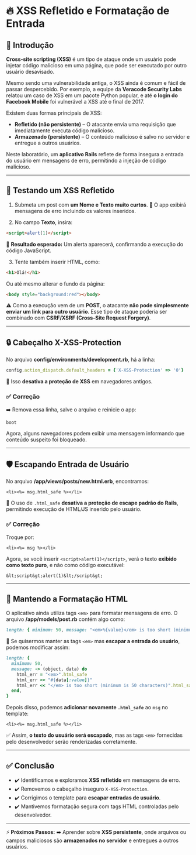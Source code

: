 
# 🔥 **XSS Refletido e Formatação de Entrada**

## 📌 Introdução

**Cross-site scripting (XSS)** é um tipo de ataque onde um usuário pode injetar código malicioso em uma página, que pode ser executado por outro usuário desavisado.

Mesmo sendo uma vulnerabilidade antiga, o XSS ainda é comum e fácil de passar despercebido. Por exemplo, a equipe da **Veracode Security Labs** relatou um caso de XSS em um pacote Python popular, e até **o login do Facebook Mobile** foi vulnerável a XSS até o final de 2017.

Existem duas formas principais de XSS:

* **Refletido (não persistente)** – O atacante envia uma requisição que imediatamente executa código malicioso.
* **Armazenado (persistente)** – O conteúdo malicioso é salvo no servidor e entregue a outros usuários.

Neste laboratório, um **aplicativo Rails** reflete de forma insegura a entrada do usuário em mensagens de erro, permitindo a injeção de código malicioso.

---

## 🧪 Testando um XSS Refletido

1. Submeta um post com **um Nome e Texto muito curtos**.
   🔹 O app exibirá mensagens de erro incluindo os valores inseridos.

2. No campo **Texto**, insira:

```html
<script>alert(1)</script>
```

📌 **Resultado esperado:**
Um alerta aparecerá, confirmando a execução do código JavaScript.

3. Tente também inserir HTML, como:

```html
<h1>Olá!</h1>
```

Ou até mesmo alterar o fundo da página:

```html
<body style="background:red"></body>
```

⚠️ Como a execução vem de um **POST**, o atacante **não pode simplesmente enviar um link para outro usuário**.
Esse tipo de ataque poderia ser combinado com **CSRF/XSRF (Cross-Site Request Forgery)**.

---

## 🔒 Cabeçalho X-XSS-Protection

No arquivo **config/environments/development.rb**, há a linha:

```ruby
config.action_dispatch.default_headers = {'X-XSS-Protection' => '0'}
```

📌 Isso **desativa a proteção de XSS** em navegadores antigos.

### ✅ Correção

➡️ Remova essa linha, salve o arquivo e reinicie o app:

```
boot
```

Agora, alguns navegadores podem exibir uma mensagem informando que conteúdo suspeito foi bloqueado.

---

## 🛡️ Escapando Entrada de Usuário

No arquivo **/app/views/posts/new\.html.erb**, encontramos:

```erb
<li><%= msg.html_safe %></li>
```

📌 O uso de `.html_safe` **desativa a proteção de escape padrão do Rails**, permitindo execução de HTML/JS inserido pelo usuário.

### ✅ Correção

Troque por:

```erb
<li><%= msg %></li>
```

Agora, se você inserir `<script>alert(1)</script>`, verá o texto **exibido como texto puro**, e não como código executável:

```
&lt;script&gt;alert(1)&lt;/script&gt;
```

---

## 🎨 Mantendo a Formatação HTML

O aplicativo ainda utiliza tags `<em>` para formatar mensagens de erro.
O arquivo **/app/models/post.rb** contém algo como:

```ruby
length: { minimum: 50, message: "<em>%{value}</em> is too short (minimum is 50 characters)" }
```

📌 Se quisermos manter as tags `<em>` mas **escapar a entrada do usuário**, podemos modificar assim:

```ruby
length: {
  minimum: 50,
  message: -> (object, data) do
    html_err = "<em>".html_safe
    html_err << "#{data[:value]}"
    html_err << "</em> is too short (minimum is 50 characters)".html_safe
  end,
}
```

Depois disso, podemos **adicionar novamente `.html_safe`** ao `msg` no template:

```erb
<li><%= msg.html_safe %></li>
```

✅ Assim, **o texto do usuário será escapado**, mas as tags `<em>` fornecidas pelo desenvolvedor serão renderizadas corretamente.

---

## ✅ Conclusão

* ✔️ Identificamos e exploramos **XSS refletido** em mensagens de erro.
* ✔️ Removemos o cabeçalho inseguro `X-XSS-Protection`.
* ✔️ Corrigimos o template para **escapar entradas de usuário**.
* ✔️ Mantivemos formatação segura com tags HTML controladas pelo desenvolvedor.

---

⚡ **Próximos Passos:**
➡️ Aprender sobre **XSS persistente**, onde arquivos ou campos maliciosos são **armazenados no servidor** e entregues a outros usuários.
